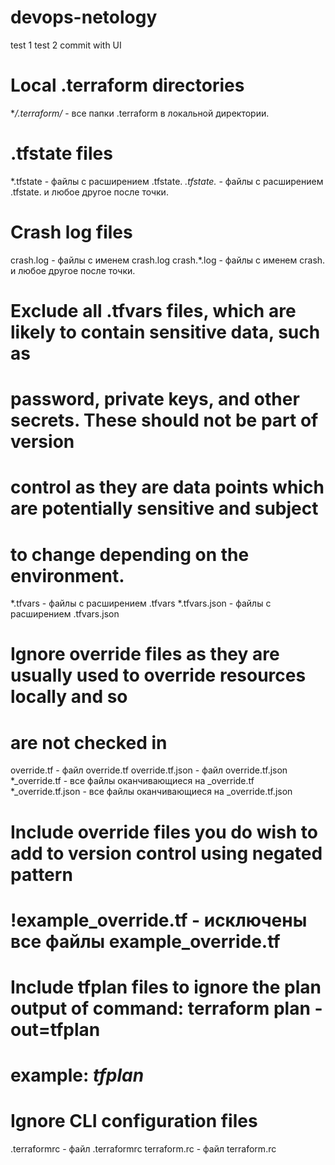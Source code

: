 # devops-netology
test 1
test 2
commit with UI
# Local .terraform directories
**/.terraform/* - все папки .terraform в локальной директории.

# .tfstate files
*.tfstate - файлы с расширением .tfstate.
*.tfstate.* - файлы с расширением .tfstate. и любое другое после точки.

# Crash log files
crash.log - файлы с именем crash.log
crash.*.log - файлы с именем crash. и любое другое после точки.

# Exclude all .tfvars files, which are likely to contain sensitive data, such as
# password, private keys, and other secrets. These should not be part of version 
# control as they are data points which are potentially sensitive and subject 
# to change depending on the environment.
*.tfvars - файлы с расширением .tfvars
*.tfvars.json - файлы с расширением .tfvars.json

# Ignore override files as they are usually used to override resources locally and so
# are not checked in
override.tf - файл override.tf
override.tf.json - файл override.tf.json
*_override.tf - все файлы оканчивающиеся на _override.tf
*_override.tf.json - все файлы оканчивающиеся на _override.tf.json

# Include override files you do wish to add to version control using negated pattern
# !example_override.tf - исключены все файлы example_override.tf

# Include tfplan files to ignore the plan output of command: terraform plan -out=tfplan
# example: *tfplan*

# Ignore CLI configuration files
.terraformrc - файл .terraformrc
terraform.rc - файл terraform.rc
